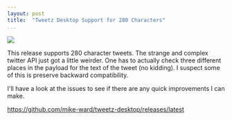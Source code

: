 ```yaml
---
layout: post  
title:  "Tweetz Desktop Support for 280 Characters"  
...
```


![](https://i.imgur.com/8s1wv6V.png)

This release supports 280 character tweets. The strange and complex
twitter API just got a little weirder. One has to actually check three
different places in the payload for the text of the tweet (no kidding).
I suspect some of this is preserve backward compatibility.

I'll have a look at the issues to see if there are any quick
improvements I can make.

<https://github.com/mike-ward/tweetz-desktop/releases/latest>
